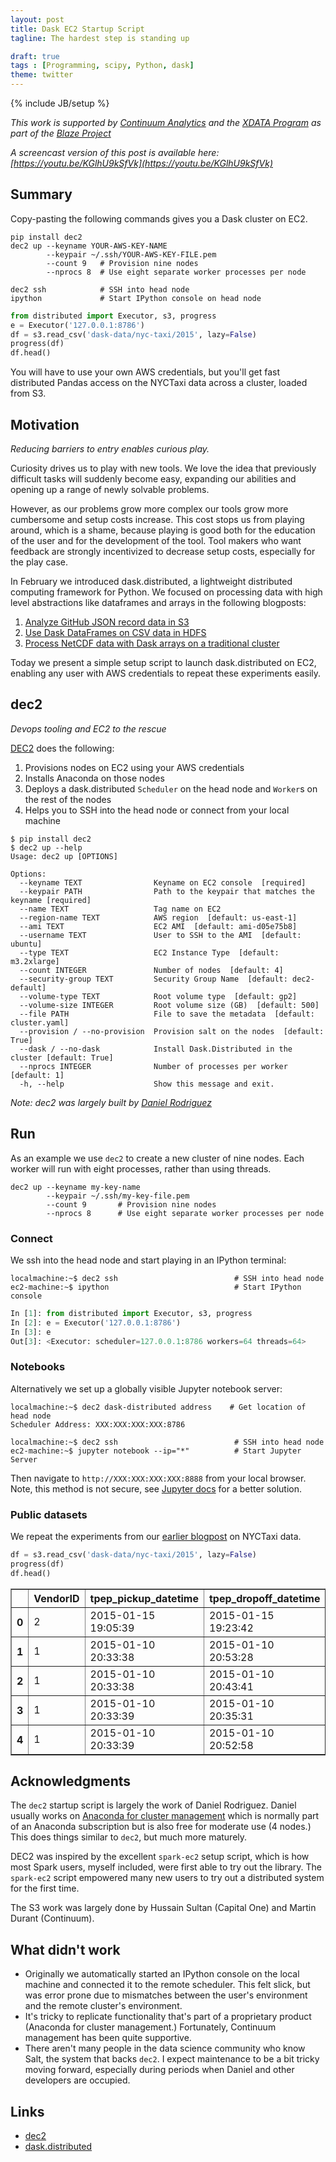 ```yaml
---
layout: post
title: Dask EC2 Startup Script
tagline: The hardest step is standing up

draft: true
tags : [Programming, scipy, Python, dask]
theme: twitter
---
```

{% include JB/setup %}

*This work is supported by [Continuum Analytics](http://continuum.io)
and the [XDATA Program](http://www.darpa.mil/program/XDATA)
as part of the [Blaze Project](http://blaze.pydata.org)*

*A screencast version of this post is available here:
[https://youtu.be/KGlhU9kSfVk](https://youtu.be/KGlhU9kSfVk)*

Summary
-------

Copy-pasting the following commands gives you a Dask cluster on EC2.

```
pip install dec2
dec2 up --keyname YOUR-AWS-KEY-NAME
        --keypair ~/.ssh/YOUR-AWS-KEY-FILE.pem
        --count 9   # Provision nine nodes
        --nprocs 8  # Use eight separate worker processes per node

dec2 ssh            # SSH into head node
ipython             # Start IPython console on head node
```

```python
from distributed import Executor, s3, progress
e = Executor('127.0.0.1:8786')
df = s3.read_csv('dask-data/nyc-taxi/2015', lazy=False)
progress(df)
df.head()
```

You will have to use your own AWS credentials, but you'll get fast distributed
Pandas access on the NYCTaxi data across a cluster, loaded from S3.


Motivation
----------

*Reducing barriers to entry enables curious play.*

Curiosity drives us to play with new tools.  We love the idea that previously
difficult tasks will suddenly become easy, expanding our abilities and opening
up a range of newly solvable problems.

However, as our problems grow more complex our tools grow more cumbersome and
setup costs increase.  This cost stops us from playing around, which is a
shame, because playing is good both for the education of the user and for the
development of the tool.  Tool makers who want feedback are strongly
incentivized to decrease setup costs, especially for the play case.

In February we introduced dask.distributed, a lightweight distributed computing
framework for Python.  We focused on processing data with high level
abstractions like dataframes and arrays in the following blogposts:

1.  [Analyze GitHub JSON record data in S3](/2016/02/17/dask-distributed-part1)
2.  [Use Dask DataFrames on CSV data in HDFS](/2016/02/22/dask-distributed-part-2)
3.  [Process NetCDF data with Dask arrays on a traditional cluster](/2016/02/26/dask-distributed-part-3)

Today we present a simple setup script to launch dask.distributed on EC2,
enabling any user with AWS credentials to repeat these experiments easily.


dec2
----

*Devops tooling and EC2 to the rescue*

[DEC2](https://github.com/dask/dec2/) does the following:

1.  Provisions nodes on EC2 using your AWS credentials
2.  Installs Anaconda on those nodes
3.  Deploys a dask.distributed `Scheduler` on the head node and `Worker`s on
    the rest of the nodes
4.  Helps you to SSH into the head node or connect from your local machine

```
$ pip install dec2
$ dec2 up --help
Usage: dec2 up [OPTIONS]

Options:
  --keyname TEXT                Keyname on EC2 console  [required]
  --keypair PATH                Path to the keypair that matches the keyname [required]
  --name TEXT                   Tag name on EC2
  --region-name TEXT            AWS region  [default: us-east-1]
  --ami TEXT                    EC2 AMI  [default: ami-d05e75b8]
  --username TEXT               User to SSH to the AMI  [default: ubuntu]
  --type TEXT                   EC2 Instance Type  [default: m3.2xlarge]
  --count INTEGER               Number of nodes  [default: 4]
  --security-group TEXT         Security Group Name  [default: dec2-default]
  --volume-type TEXT            Root volume type  [default: gp2]
  --volume-size INTEGER         Root volume size (GB)  [default: 500]
  --file PATH                   File to save the metadata  [default: cluster.yaml]
  --provision / --no-provision  Provision salt on the nodes  [default: True]
  --dask / --no-dask            Install Dask.Distributed in the cluster [default: True]
  --nprocs INTEGER              Number of processes per worker  [default: 1]
  -h, --help                    Show this message and exit.
```

*Note: dec2 was largely built by [Daniel Rodriguez](https://github.com/danielfrg)*

Run
---

As an example we use `dec2` to create a new cluster of nine nodes.  Each worker
will run with eight processes, rather than using threads.

    dec2 up --keyname my-key-name
            --keypair ~/.ssh/my-key-file.pem
            --count 9       # Provision nine nodes
            --nprocs 8      # Use eight separate worker processes per node

### Connect

We ssh into the head node and start playing in an IPython terminal:

    localmachine:~$ dec2 ssh                          # SSH into head node
    ec2-machine:~$ ipython                            # Start IPython console

```python
In [1]: from distributed import Executor, s3, progress
In [2]: e = Executor('127.0.0.1:8786')
In [3]: e
Out[3]: <Executor: scheduler=127.0.0.1:8786 workers=64 threads=64>
```


### Notebooks

Alternatively we set up a globally visible Jupyter notebook server:

    localmachine:~$ dec2 dask-distributed address    # Get location of head node
    Scheduler Address: XXX:XXX:XXX:XXX:8786

    localmachine:~$ dec2 ssh                          # SSH into head node
    ec2-machine:~$ jupyter notebook --ip="*"          # Start Jupyter Server

Then navigate to `http://XXX:XXX:XXX:XXX:8888` from your local browser.  Note,
this method is not secure, see [Jupyter
docs](http://jupyter-notebook.readthedocs.org/en/latest/public_server.html) for
a better solution.


### Public datasets

We repeat the experiments from our
[earlier blogpost](/2016/02/22/dask-distributed-part-2)
on NYCTaxi data.

```python
df = s3.read_csv('dask-data/nyc-taxi/2015', lazy=False)
progress(df)
df.head()
```
<table border="1" class="dataframe">
  <thead>
    <tr style="text-align: right;">
      <th></th>
      <th>VendorID</th>
      <th>tpep_pickup_datetime</th>
      <th>tpep_dropoff_datetime</th>
      <th>passenger_count</th>
      <th>trip_distance</th>
      <th>pickup_longitude</th>
      <th>pickup_latitude</th>
      <th>RateCodeID</th>
      <th>store_and_fwd_flag</th>
      <th>dropoff_longitude</th>
      <th>dropoff_latitude</th>
      <th>payment_type</th>
      <th>fare_amount</th>
      <th>extra</th>
      <th>mta_tax</th>
      <th>tip_amount</th>
      <th>tolls_amount</th>
      <th>improvement_surcharge</th>
      <th>total_amount</th>
    </tr>
  </thead>
  <tbody>
    <tr>
      <th>0</th>
      <td>2</td>
      <td>2015-01-15 19:05:39</td>
      <td>2015-01-15 19:23:42</td>
      <td>1</td>
      <td>1.59</td>
      <td>-73.993896</td>
      <td>40.750111</td>
      <td>1</td>
      <td>N</td>
      <td>-73.974785</td>
      <td>40.750618</td>
      <td>1</td>
      <td>12.0</td>
      <td>1.0</td>
      <td>0.5</td>
      <td>3.25</td>
      <td>0</td>
      <td>0.3</td>
      <td>17.05</td>
    </tr>
    <tr>
      <th>1</th>
      <td>1</td>
      <td>2015-01-10 20:33:38</td>
      <td>2015-01-10 20:53:28</td>
      <td>1</td>
      <td>3.30</td>
      <td>-74.001648</td>
      <td>40.724243</td>
      <td>1</td>
      <td>N</td>
      <td>-73.994415</td>
      <td>40.759109</td>
      <td>1</td>
      <td>14.5</td>
      <td>0.5</td>
      <td>0.5</td>
      <td>2.00</td>
      <td>0</td>
      <td>0.3</td>
      <td>17.80</td>
    </tr>
    <tr>
      <th>2</th>
      <td>1</td>
      <td>2015-01-10 20:33:38</td>
      <td>2015-01-10 20:43:41</td>
      <td>1</td>
      <td>1.80</td>
      <td>-73.963341</td>
      <td>40.802788</td>
      <td>1</td>
      <td>N</td>
      <td>-73.951820</td>
      <td>40.824413</td>
      <td>2</td>
      <td>9.5</td>
      <td>0.5</td>
      <td>0.5</td>
      <td>0.00</td>
      <td>0</td>
      <td>0.3</td>
      <td>10.80</td>
    </tr>
    <tr>
      <th>3</th>
      <td>1</td>
      <td>2015-01-10 20:33:39</td>
      <td>2015-01-10 20:35:31</td>
      <td>1</td>
      <td>0.50</td>
      <td>-74.009087</td>
      <td>40.713818</td>
      <td>1</td>
      <td>N</td>
      <td>-74.004326</td>
      <td>40.719986</td>
      <td>2</td>
      <td>3.5</td>
      <td>0.5</td>
      <td>0.5</td>
      <td>0.00</td>
      <td>0</td>
      <td>0.3</td>
      <td>4.80</td>
    </tr>
    <tr>
      <th>4</th>
      <td>1</td>
      <td>2015-01-10 20:33:39</td>
      <td>2015-01-10 20:52:58</td>
      <td>1</td>
      <td>3.00</td>
      <td>-73.971176</td>
      <td>40.762428</td>
      <td>1</td>
      <td>N</td>
      <td>-74.004181</td>
      <td>40.742653</td>
      <td>2</td>
      <td>15.0</td>
      <td>0.5</td>
      <td>0.5</td>
      <td>0.00</td>
      <td>0</td>
      <td>0.3</td>
      <td>16.30</td>
    </tr>
  </tbody>
</table>


Acknowledgments
---------------

The `dec2` startup script is largely the work of Daniel Rodriguez.  Daniel
usually works on [Anaconda for cluster
management](https://docs.continuum.io/anaconda-cluster/index) which is normally
part of an Anaconda subscription but is also free for moderate use (4 nodes.)
This does things similar to `dec2`, but much more maturely.

DEC2 was inspired by the excellent `spark-ec2` setup script, which is how most
Spark users, myself included, were first able to try out the library.  The
`spark-ec2` script empowered many new users to try out a distributed system for
the first time.

The S3 work was largely done by Hussain Sultan (Capital One) and Martin Durant
(Continuum).


What didn't work
----------------

*  Originally we automatically started an IPython console on the local machine
   and connected it to the remote scheduler.  This felt slick, but was error
   prone due to mismatches between the user's environment and the remote
   cluster's environment.
*  It's tricky to replicate functionality that's part of a proprietary
   product (Anaconda for cluster management.)  Fortunately, Continuum
   management has been quite supportive.
*  There aren't many people in the data science community who know Salt, the
   system that backs `dec2`.  I expect maintenance to be a bit tricky moving
   forward, especially during periods when Daniel and other developers are
   occupied.

Links
-----

*   [dec2](https://github.com/dask/dec2)
*   [dask.distributed](https://distributed.readthedocs.org/en/latest/)
